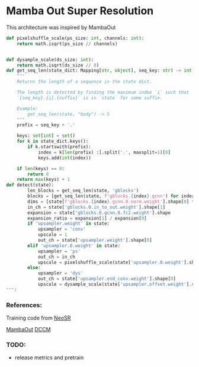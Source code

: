# Mamba Out Super Resolution
This architecture was inspired by MambaOut

```py
def pixelshuffle_scale(ps_size: int, channels: int):
    return math.isqrt(ps_size // channels)


def dysample_scale(ds_size: int):
    return math.isqrt(ds_size // 8)
def get_seq_len(state_dict: Mapping[str, object], seq_key: str) -> int:
    """
    Returns the length of a sequence in the state dict.

    The length is detected by finding the maximum index `i` such that
    `{seq_key}.{i}.{suffix}` is in `state` for some suffix.

    Example:
        get_seq_len(state, "body") -> 5
    """
    prefix = seq_key + '.'

    keys: set[int] = set()
    for k in state_dict.keys():
        if k.startswith(prefix):
            index = k[len(prefix) :].split('.', maxsplit=1)[0]
            keys.add(int(index))

    if len(keys) == 0:
        return 0
    return max(keys) + 1
def detect(state):
        len_blocks = get_seq_len(state, 'gblocks')
        blocks = [get_seq_len(state, f'gblocks.{index}.gcnn') for index in range(len_blocks)]
        dims = [state[f'gblocks.{index}.gcnn.0.norm.weight'].shape[0] for index in range(len_blocks)]
        in_ch = state['gblocks.0.in_to_out.weight'].shape[1]
        expansion = state['gblocks.0.gcnn.0.fc2.weight'].shape
        expansion_ratio = expansion[1] / expansion[0]
        if 'upsampler.weight' in state:
            upsampler = 'conv'
            upscale = 1
            out_ch = state['upsampler.weight'].shape[0]
        elif 'upsampler.0.weight' in state:
            upsampler = 'ps'
            out_ch = in_ch
            upscale = pixelshuffle_scale(state['upsampler.0.weight'].shape[0], out_ch)
        else:
            upsampler = 'dys'
            out_ch = state['upsampler.end_conv.weight'].shape[0]
            upscale = dysample_scale(state['upsampler.offset.weight'].shape[0])
""")
```
### References:
Training code from [NeoSR](https://github.com/muslll/neosr)

[MambaOut](https://github.com/yuweihao/MambaOut)
[DCCM](https://github.com/dslisleedh/PLKSR/blob/main/plksr/archs/plksr_arch.py#L44)
### TODO:
- release metrics and pretrain
